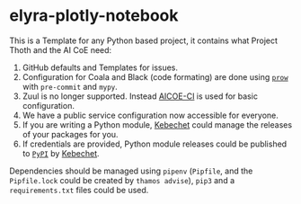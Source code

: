 # elyra-plotly-notebook

This is a Template for any Python based project, it contains what Project Thoth and the AI CoE need:

1. GitHub defaults and Templates for issues.
2. Configuration for Coala and Black (code formating) are done using [`prow`](https://github.com/kubernetes/test-infra/tree/master/prow) with `pre-commit` and `mypy`.
3. Zuul is no longer supported. Instead [AICOE-CI](https://github.com/AICoE/aicoe-ci) is used for basic configuration.
4. We have a public service configuration now accessible for everyone.
5. If you are writing a Python module, [Kebechet](https://github.com/marketplace/khebhut) could manage the releases of your packages for you.
6. If credentials are provided, Python module releases could be published to [`PyPI`](https://pypi.org/) by [Kebechet](https://github.com/marketplace/khebhut).

Dependencies should be managed using `pipenv` (`Pipfile`, and the `Pipfile.lock` could be created by `thamos advise`), `pip3` and a `requirements.txt` files could be used.
